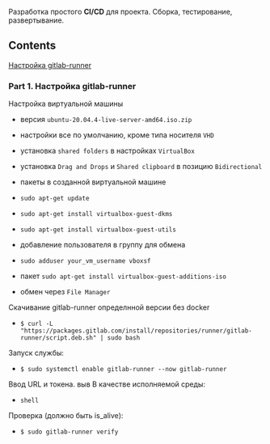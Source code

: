 Разработка простого **CI/CD** для проекта. Сборка, тестирование, развертывание.
## Contents

  [Настройка gitlab-runner](#part-1-настройка-gitlab-runner)
### Part 1. Настройка **gitlab-runner**
Настройка виртуальной машины

* версия `ubuntu-20.04.4-live-server-amd64.iso.zip`

* настройки все по умолчанию, кроме типа носителя `VHD`

* установка `shared folders` в настройках `VirtualBox`

* установка `Drag and Drops` и `Shared clipboard` в позицию `Bidirectional`

* пакеты в созданной виртуальной машине

* `sudo apt-get update`
* `sudo apt-get install virtualbox-guest-dkms`
* `sudo apt-get install virtualbox-guest-utils`

* добавление пользователя в группу для обмена
* `sudo adduser your_vm_username vboxsf`


* пакет `sudo apt-get install virtualbox-guest-additions-iso`

* обмен через `File Manager`

Скачивание gitlab-runner определнной версии без docker
* `$ curl -L "https://packages.gitlab.com/install/repositories/runner/gitlab-runner/script.deb.sh" | sudo bash`

Запуск службы:
* `$ sudo systemctl enable gitlab-runner --now gitlab-runner`

Ввод URL и токена.
выв
В качестве исполняемой среды: 
* `shell`

Проверка (должно быть is_alive):
* `$ sudo gitlab-runner verify`

